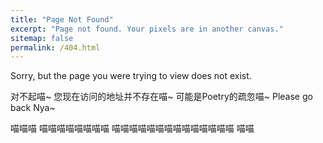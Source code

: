 ```yaml
---
title: "Page Not Found"
excerpt: "Page not found. Your pixels are in another canvas."
sitemap: false
permalink: /404.html
---
```


Sorry, but the page you were trying to view does not exist.

对不起喵~ 您现在访问的地址并不存在喵~ 可能是Poetry的疏忽喵~ Please go back Nya~

喵喵喵  喵喵喵喵喵喵喵喵   喵喵喵喵喵喵喵喵喵喵喵喵喵喵   喵喵
 

